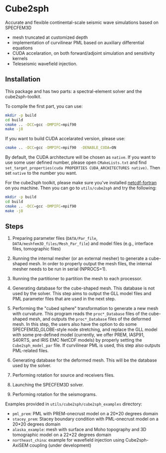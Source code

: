 # Cube2sph

Accurate and flexible continental-scale seismic wave simulations based on SPECFEM3D

- mesh truncated at customized depth
- implementation of curvilinear PML based on auxiliary differential equations
- CUDA accelaration, on both forward/adjoint simulation and sensitivity kernels
- Teleseismic wavefield injection.

## Installation
This package and has two parts: a spectral-element solver and the cube2sph-toolkit.  

To compile the first part, you can use:
```bash 
mkdir -p build
cd build
cmake .. -DCC=gcc -DMPIFC=mpif90 
make -j8
```
If you want to build CUDA accelarated version, please use:
```bash 
cmake .. -DCC=gcc -DMPIFC=mpif90  -DENABLE_CUDA=ON
```
By default, the CUDA architecture will be chosen as `native`. If you want to use some user defined number, please open `CMakeLists.txt` and find `set_target_properties(cuda PROPERTIES CUDA_ARCHITECTURES native)`. Then set `native` to the number you want.


For the cube2sph toolkit, please make sure you've installed [netcdf-fortran](https://docs.unidata.ucar.edu/netcdf-fortran/current/) on you machine. Then you can go to `utils/cube2sph` and try the following:

```bash 
mkdir -p build
cd build
cmake .. -DCC=gcc -DMPIFC=mpif90 
make -j8
```

## Steps
1. Preparing parameter files (`DATA/Par_file`, `DATA/meshfem3D_files/Mesh_Par_file`) and model files (e.g., interface files, tomographic files)

2. Running the internal mesher (or an external mesher) to generate a cube-shaped mesh. In order to properly output the mesh files, the internal mesher needs to be run in serial (NPROCS=1).

3. Running the partitioner to partition the mesh to each processor.

4. Generating database for the cube-shaped mesh. This database is not used by the solver. This step aims to output the GLL model files and PML parameter files that are used in the next step.

5. Performing the "cubed sphere" transformation to generate a new mesh with curvature. This program reads the `proc*_Database` files of the cube-shaped mesh, and outputs the `proc*_Database` files of the deformed mesh. In this step, the users also have the option to do some SPECFEM3D\_GLOBE-style node stretching, and replace the GLL model with some pre-defined model (currently, we offer PREM, IASP91, S40RTS, and IRIS EMC NetCDF models) by properly setting the `Cube2sph_model_par` file. If curvilinear PML is used, this step also outputs PML-related files.

6. Generating database for the deformed mesh. This will be the database used by the solver.

7. Performing rotation for source and receivers files.

8. Launching the SPECFEM3D solver.

9. Performing rotation for the seismograms.

Examples provided in `utils/cube2sph/cube2sph_examples` directory:
- `pml_prem`: PML with PREM-onecrust model on a 20\*20 degrees domain
- `stacey_prem`: Stacey boundary condition with PML-onecrust model on a 20\*20 degrees domain
- `alaska_example`: mesh with surface and Moho topography and 3D tomographic model on a 22\*22 degrees domain
- `northeast_china`: example for wavefield injection using Cube2sph-AxiSEM coupling (under development)

